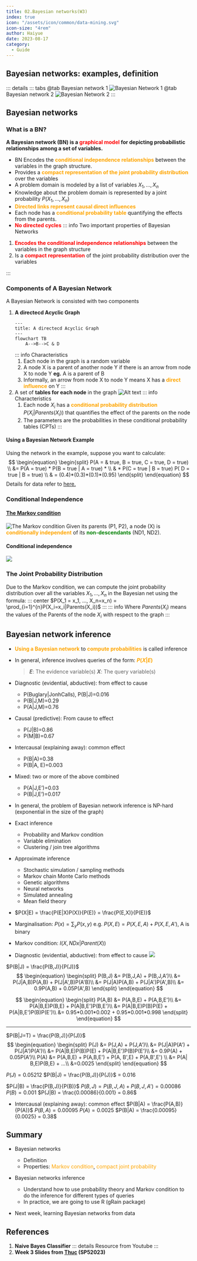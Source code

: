 ```yaml
---
title: 02.Bayesian networks(W3)
index: true
icon: "/assets/icon/common/data-mining.svg"
icon-size: "4rem"
author: Haiyue
date: 2023-08-17
category:
  - Guide
---
```


## Bayesian networks: examples, definition
::: details
::: tabs
@tab Bayesian network 1
![Bayesian Network 1](/data/unisa/AdvancedAnalytic2/week3/BayesianNetwork1.png)
@tab Bayesian network 2
![Bayesian Network 2](/data/unisa/AdvancedAnalytic2/week3/BayesianNetwork2.png)
:::

## Bayesian networks
### What is a BN?
**A Bayesian network (BN) is a <span style="color:red;font-weight:bold"> graphical model</span> for depicting probabilistic relationships among a set of variables.**
* BN Encodes the <span style="color:orange;font-weight:bold">conditional independence relationships</span> between the variables in the graph structure. 
* Provides a <span style="color:orange;font-weight:bold">compact representation of the joint probability distribution</span> over the variables 
* A problem domain is modeled by a list of variables $X_1, …, X_n$ 
* Knowledge about the problem domain is represented by a joint probability $P(X_1, …, X_n)$
* <span style="color:orange;font-weight:bold">Directed links represent causal direct influences</span>
* Each node has a <span style="color:orange;font-weight:bold">conditional probability table</span> quantifying the effects from the parents. 
* <span style="color:red;font-weight:bold">No directed cycles</span>
::: info Two important properties of Bayesian Networks
01. <span style="color:red;font-weight:bold">Encodes the conditional independence relationships</span> between the variables in the graph structure
02. Is a <span style="color:red;font-weight:bold">compact representation</span> of the joint probability distribution over the variables

:::

### Components of A Bayesian Network
A Bayesian Network is consisted with two components
1. **A directecd Acyclic Graph**
    ```mermaid
    ---
    title: A directecd Acyclic Graph
    ---
    flowchart TB
        A-->B-->C & D
    ```
    ::: info Characteristics
    01. Each node in the graph is a random variable
    02. A node X is a parent of another node Y if there is an arrow from node X to node Y 
        **eg.** A is a parent of B 
    03. Informally, an arrow from node X to node Y means X has a <span style="color:orange;font-weight:bold;">direct influence</span> on Y
    :::
2. A set of **tables for each node** in the graph
![Alt text](/data/unisa/AdvancedAnalytic2/week3/TablesForBayesianNetwork.png)
    ::: info Characteristics
    01. Each node $X_i$ has a <span style="color:orange;font-weight:bold;">conditional probability distribution</span> $P(X_i | Parents(X_i))$ that quantifies the effect of the parents on the node
    02. The parameters are the probabilities in these conditional probability tables (CPTs)
    :::
#### Using a Bayesian Network Example
Using the network in the example, suppose you want to calculate:
$$
\begin{equation}
\begin{split}   
P(A = & true, B = true, C = true, D = true) \\
&= P(A = true) * P(B = true | A = true) * \\
& * P(C = true | B = true) P( D = true | B = true) \\
  & = (0.4)*(0.3)*(0.1)*(0.95)
\end{split}
\end{equation}     
$$
Details for data refer to [here.](#components-of-a-bayesian-network)

### Conditional Independence
#### [The Markov condition](https://en.wikipedia.org/wiki/Causal_Markov_condition)
![The Markov condition](/data/unisa/AdvancedAnalytic2/week3/Markov.png)
Given its parents (P1, P2), a node (X) is <span style="color:orange;font-weight:bold;">conditionally independent</span> of its <span style="color:green;font-weight:bold;">non-descendants</span> (ND1, ND2). 
#### Conditional independence
![](/data/unisa/AdvancedAnalytic2/week3/BayesianNetwork1.png)


### The Joint Probability Distribution
Due to the Markov condition, we can compute the joint probability distribution over all the variables $X_1, …, X_n$ in the Bayesian net using the formula:
::: center
$P(X_1 = x_1, ..., X_n=x_n) = \prod_{i=1}^{n}P(X_i=x_i|Parents(X_i))$
:::
::: info
Where $Parents(X_i)$ means the values of the Parents of the node $X_i$ with respect to the graph 
:::


## Bayesian network inference
* <span style="color:orange;font-weight:bold;">Using a Bayesian network</span> to <span style="color:orange;font-weight:bold;">compute probabilities</span> is called inference
* In general, inference involves queries of the form:	<span style="color:orange;font-weight:bold;">$P( X | E )$</span>
    > ***E***: The evidence variable(s)
    > ***X***: The query variable(s)

* Diagnostic (evidential, abductive): from effect to cause
    - P(Buglary|JonhCalls), P(B|J)=0.016
    - P(B|J,M)=0.29
    - P(A|J,M)=0.76
* Causal (predictive): From cause to effect
    - P(J|B)=0.86
    - P(M|B)=0.67
* Intercausal (explaining away): common effect
    - P(B|A)=0.38
    - P(B|A, E)=0.003
* Mixed: two or more of the above combined
    - P(A|J,E’)=0.03
    - P(B|J,E’)=0.017

* In general, the problem of Bayesian network inference is NP-hard (exponential in the size of the graph)

* Exact inference 
    - Probability and Markov condition
    - Variable elimination
    - Clustering / join tree algorithms

* Approximate inference
    - Stochastic simulation / sampling methods
    - Markov chain Monte Carlo methods
    - Genetic algorithms
    - Neural networks
    - Simulated annealing
    - Mean field theory


* $P(X|E) = \frac{P(E|X)P(X)}{P(E)} = \frac{P(E,X)}{P(E)}$

* Marginalisation: $P(x) = \sum_yP(x,y)$
    e.g. $P(X,E) = P(X,E,A) + P(X,E,A')$, A is binary

* Markov condition: $I(X, NDx|Parent(X))$

* Diagnostic (evidential, abductive): from effect to cause
![](/data/unisa/AdvancedAnalytic2/week3/BayesianNetwork1.png)

$P(B|J) = \frac{P(B,J)}{P(J)}$
$$
\begin{equation}
\begin{split}
P(B,J) &= P(B,J,A) + P(B,J,A')\\
       &= P(J|A,B)P(A,B) + P(J|A',B)P(A'B)\\
       &= P(J|A)P(A,B) + P(J|A')P(A',B)\\
       &= 0.9P(A,B) + 0.05P(A',B)
\end{split}
\end{equation}
$$

$$
\begin{equation}
\begin{split}
P(A,B) &= P(A,B,E) + P(A,B,E')\\
       &= P(A|B,E)P(B,E) + P(A|B,E')P(B,E')\\
       &= P(A|B,E)P(B)P(E) + P(A|B,E')P(B)P(E')\\
       &= 0.95*0.001*0.002 + 0.95*0.001*0.998
\end{split}
\end{equation}
$$

---
$P(B|J=T) = \frac{P(B,J)}{P(J)}$
$$
\begin{equation}
\begin{split}
P(J) &= P(J,A) + P(J,A')\\
     &= P(J|A)P(A') + P(J|A')P(A')\\
     &= P(A|B,E)P(B)P(E) + P(A|B,E')P(B)P(E')\\
     &= 0.9P(A) + 0.05P(A')\\
P(A) &= P(A,B,E) + P(A,B,E') + P(A, B',E) + P(A,B',E') \\
     &= P(A| B,E)P(B,E) + ...\\
     &=0.0025
\end{split}
\end{equation}
$$

$P(J) = 0.05212$
$P(B|J) = \frac{P(B,J)}{P(J)}$ = 0.016

$P(J|B) = \frac{P(B,J)}{P(B)}$
$P(B,J) = P(B,J,A) + P(B,J,A') = 0.00086$
$P(B) = 0.001$
$P(J|B) = \frac{0.00086}{0.001} = 0.86$

* Intercausal (explaining away): common effect
$P(B|A) = \frac{P(A,B)}{P(A)}$
$P(B,A) = 0.00095$
$P(A) = 0.0025$
$P(B|A) = \frac{0.00095}{0.0025} = 0.38$

## Summary
* Bayesian networks
    * Definition
    * Properties: <span style="color:orange">Markov condition</span>, <span style="color:orange">compact joint probability</span>

* Bayesian networks inference
    * Understand how to use probability theory and Markov condition to do the inference for different types of queries
    * In practice, we are going to use R (gRain package)

* Next week, learning Bayesian networks from data







## References
01. **Naive Bayes Classifier**
    ::: details Resource from Youtube
    <YouTube id="0MCMsdPKLyQ" />
    :::
02. **Week 3 Slides from [Thuc](https://people.unisa.edu.au/thuc.le) (SP52023)**